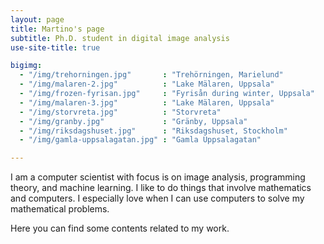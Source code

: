 ```yaml
---
layout: page
title: Martino's page
subtitle: Ph.D. student in digital image analysis
use-site-title: true

bigimg:
  - "/img/trehorningen.jpg"       : "Trehörningen, Marielund"
  - "/img/malaren-2.jpg"          : "Lake Mälaren, Uppsala"
  - "/img/frozen-fyrisan.jpg"     : "Fyrisån during winter, Uppsala"
  - "/img/malaren-3.jpg"          : "Lake Mälaren, Uppsala"
  - "/img/storvreta.jpg"          : "Storvreta"
  - "/img/granby.jpg"             : "Gränby, Uppsala"
  - "/img/riksdagshuset.jpg"      : "Riksdagshuset, Stockholm"
  - "/img/gamla-uppsalagatan.jpg" : "Gamla Uppsalagatan"

---
```


I am a computer scientist with focus is on image analysis, programming theory,
and machine learning.  I like to do things that involve mathematics and
computers.  I especially love when I can use computers to solve my mathematical
problems.

Here you can find some contents related to my work.

